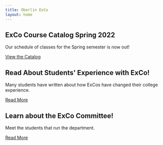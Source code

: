 ```yaml
---
title: Oberlin ExCo
layout: home
---
```



## ExCo Course Catalog Spring 2022

Our schedule of classes for the Spring semester is now out!

<a href="/catalog" class="primary-btn about-btn">View the Catalog</a>

## Read About Students' Experience with ExCo!

Many students have written about how ExCos have changed their college experience.

<a href="/resources/readmore" class="primary-btn about-btn">Read More</a>

## Learn about the ExCo Committee!

Meet the students that run the department.

<a href="/about/committee" class="primary-btn about-btn">Read More</a>
